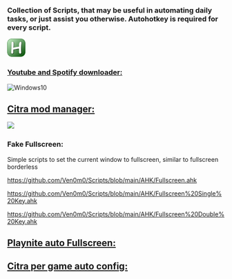 ### Collection of Scripts, that may be useful in automating daily tasks, or just assist you otherwise. Autohotkey is required for every script.

<a style="text-decoration:none" href="http://www.Autohotkey.com/">
    <img height="42" src="https://raw.githubusercontent.com/Ven0m0/Ven0m0/refs/heads/main/Images/autohotkey.png" alt="AHK">
</a>



### [Youtube and Spotify downloader:](https://github.com/Ven0m0/Scripts/tree/main/Other/Downloader) 
<a style="text-decoration:none" href="https://github.com/Ven0m0/Scripts/tree/main/Other/Downloader">   
    <img src="https://github.com/Ven0m0/Scripts/blob/main/Other/Downloader/Downloader.png" alt="Windows10">
</a>

## [Citra mod manager:](https://github.com/Ven0m0/Scripts/tree/main/Other/Citra%20mods) 
<a style="text-decoration:none" href="https://github.com/Ven0m0/Scripts/tree/main/Other/Citra%20mods">    
    <img src="https://github.com/Ven0m0/Scripts/blob/main/Other/Citra%20mods/Citra%20Mod%20Manager.png">
</a>

### Fake Fullscreen:
Simple scripts to set the current window to fullscreen, similar to fullscreen borderless

https://github.com/Ven0m0/Scripts/blob/main/AHK/Fullscreen.ahk

https://github.com/Ven0m0/Scripts/blob/main/AHK/Fullscreen%20Single%20Key.ahk

https://github.com/Ven0m0/Scripts/blob/main/AHK/Fullscreen%20Double%20Key.ahk

## []() 


## [Playnite auto Fullscreen:](https://github.com/Ven0m0/Scripts/tree/main/Other/Playnite%20Fullscreen) 


## [Citra per game auto config:](https://github.com/Ven0m0/Scripts/tree/main/Other/Citra%20per%20game%20config)
